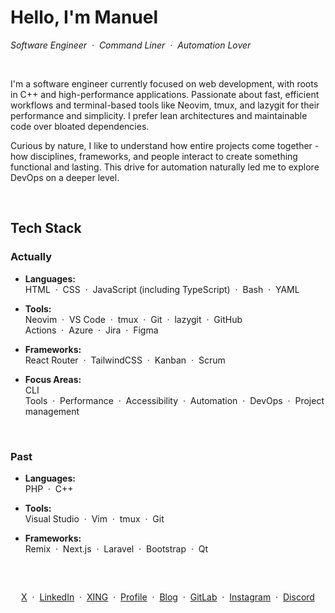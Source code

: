 # Hello, I'm Manuel
*Software Engineer&nbsp;&nbsp;·&nbsp;&nbsp;Command Liner&nbsp;&nbsp;·&nbsp;&nbsp;Automation Lover*

<br>

I'm a software engineer currently focused on web development, with roots in C++ and high-performance applications.
Passionate about fast, efficient workflows and terminal-based tools like Neovim, tmux, and lazygit for their performance and simplicity.
I prefer lean architectures and maintainable code over bloated dependencies.

Curious by nature, I like to understand how entire projects come together - how disciplines, frameworks, and people interact to create something functional and lasting.
This drive for automation naturally led me to explore DevOps on a deeper level.

<br>

## Tech Stack
### Actually
- **Languages:**  
HTML&nbsp;&nbsp;·&nbsp;&nbsp;CSS&nbsp;&nbsp;·&nbsp;&nbsp;JavaScript (including TypeScript)&nbsp;&nbsp;·&nbsp;&nbsp;Bash&nbsp;&nbsp;·&nbsp;&nbsp;YAML  

- **Tools:**  
Neovim&nbsp;&nbsp;·&nbsp;&nbsp;VS Code&nbsp;&nbsp;·&nbsp;&nbsp;tmux&nbsp;&nbsp;·&nbsp;&nbsp;Git&nbsp;&nbsp;·&nbsp;&nbsp;lazygit&nbsp;&nbsp;·&nbsp;&nbsp;GitHub Actions&nbsp;&nbsp;·&nbsp;&nbsp;Azure&nbsp;&nbsp;·&nbsp;&nbsp;Jira&nbsp;&nbsp;·&nbsp;&nbsp;Figma  

- **Frameworks:**  
React Router&nbsp;&nbsp;·&nbsp;&nbsp;TailwindCSS&nbsp;&nbsp;·&nbsp;&nbsp;Kanban&nbsp;&nbsp;·&nbsp;&nbsp;Scrum  

- **Focus Areas:**  
CLI Tools&nbsp;&nbsp;·&nbsp;&nbsp;Performance&nbsp;&nbsp;·&nbsp;&nbsp;Accessibility&nbsp;&nbsp;·&nbsp;&nbsp;Automation&nbsp;&nbsp;·&nbsp;&nbsp;DevOps&nbsp;&nbsp;·&nbsp;&nbsp;Projectmanagement

<br>

### Past
- **Languages:**  
PHP&nbsp;&nbsp;·&nbsp;&nbsp;C++  

- **Tools:**  
Visual Studio&nbsp;&nbsp;·&nbsp;&nbsp;Vim&nbsp;&nbsp;·&nbsp;&nbsp;tmux&nbsp;&nbsp;·&nbsp;&nbsp;Git  

- **Frameworks:**  
Remix&nbsp;&nbsp;·&nbsp;&nbsp;Next.js&nbsp;&nbsp;·&nbsp;&nbsp;Laravel&nbsp;&nbsp;·&nbsp;&nbsp;Bootstrap&nbsp;&nbsp;·&nbsp;&nbsp;Qt

<br>

##
<p align="center">
  <a href="https://x.com/FayManny">X</a>&nbsp;&nbsp;·&nbsp;
  <a href="https://www.linkedin.com/in/manuel-hubertus-fay-0483a919a">LinkedIn</a>&nbsp;&nbsp;·&nbsp;
  <a href="https://www.xing.com/profile/ManuelHubertus_Fay">XING</a>&nbsp;&nbsp;·&nbsp;
  <a href="https://mhfay.de/">Profile</a>&nbsp;&nbsp;·&nbsp;
  <a href="https://blog.mhfay.de/">Blog</a>&nbsp;&nbsp;·&nbsp;
  <a href="https://gitlab.com/MannyFay">GitLab</a>&nbsp;&nbsp;·&nbsp;
  <a href="https://www.instagram.com/_mannyfay/">Instagram</a>&nbsp;&nbsp;·&nbsp;
  <a href="https://discordapp.com/users/915290890111709234">Discord</a>
</p>
